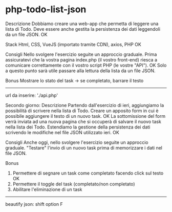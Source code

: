 # php-todo-list-json

Descrizione
Dobbiamo creare una web-app che permetta di leggere una lista di Todo.
Deve essere anche gestita la persistenza dei dati leggendoli da un file JSON. OK

Stack
Html, CSS, VueJS (importato tramite CDN), axios, PHP OK

Consigli
Nello svolgere l'esercizio seguite un approccio graduale.
Prima assicuratevi che la vostra pagina index.php (il vostro front-end) riesca a comunicare correttamente con il vostro script PHP (le vostre "API"). OK
Solo a questo punto sarà utile passare alla lettura della lista da un file JSON.

Bonus
Mostrare lo stato del task → se completato, barrare il testo

*****
url da inserire: './api.php'


Secondo giorno:
Descrizione
Partendo dall'esercizio di ieri, aggiungiamo la possibilità di scrivere nella lista di Todo.
Creare un apposito form in cui è possibile aggiungere il testo di un nuovo task. OK
La sottomissione del form verrà inviata ad una nuova pagina che si occuperà di salvare il nuovo task nella lista dei Todo.
Estendiamo la gestione della persistenza dei dati scrivendo le modifiche nel file JSON utilizzato ieri. OK

Consigli
Anche oggi, nello svolgere l'esercizio seguite un approccio graduale.
"Testare" l'invio di un nuovo task prima di memorizzare i dati nel file JSON.

Bonus
1. Permettere di segnare un task come completato facendo click sul testo OK
2. Permettere il toggle del task (completato/non completato)
3. Abilitare l'eliminazione di un task  

****
beautify json:
shift  option F